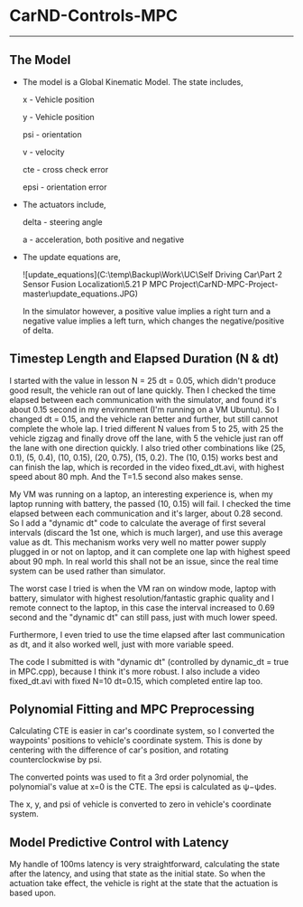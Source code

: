 # CarND-Controls-MPC
---

## The Model

* The model is a Global Kinematic Model. The state includes,

  x - Vehicle position 

  y - Vehicle position 

  psi - orientation

  v - velocity

  cte - cross check error

  epsi - orientation error

* The actuators include,

  delta - steering angle

  a - acceleration, both positive and negative

* The update equations are,

  ![update_equations](C:\temp\Backup\Work\UC\Self Driving Car\Part 2 Sensor Fusion Localization\5.21 P MPC Project\CarND-MPC-Project-master\update_equations.JPG)

  In the simulator however, a positive value implies a right turn and a negative value implies a left turn, which changes the negative/positive of delta.


## Timestep Length and Elapsed Duration (N & dt)

I started with the value in lesson N = 25 dt = 0.05, which didn't produce good result, the vehicle ran out of lane quickly.  Then I checked the time elapsed between each communication with the simulator, and found it's about 0.15 second in my environment (I'm running on a VM Ubuntu).  So I changed dt = 0.15, and the vehicle ran better and further, but still cannot complete the whole lap. I tried different N values from 5 to 25, with 25 the vehicle zigzag and finally drove off the lane, with 5 the vehicle just ran off the lane with one direction quickly. I also tried other combinations like (25, 0.1), (5, 0.4), (10, 0.15), (20, 0.75), (15, 0.2). The (10, 0.15) works best and can finish the lap, which is recorded in the video fixed_dt.avi, with highest speed about 80 mph. And the T=1.5 second also makes sense.

My VM was running on a laptop, an interesting experience is, when my laptop running with battery, the passed (10, 0.15) will fail. I checked the time elapsed between each communication and it's larger, about 0.28 second. So I add a "dynamic dt" code to calculate the average of first several intervals (discard the 1st one, which is much larger), and use this average value as dt. This mechanism works very well no matter power supply plugged in or not on laptop, and it can complete one lap with highest speed about 90 mph. In real world this shall not be an issue, since the real time system can be used rather than simulator.

The worst case I tried is when the VM ran on window mode, laptop with battery, simulator with highest resolution/fantastic graphic quality and I remote connect to the laptop, in this case the interval increased to 0.69 second and the "dynamic dt" can still pass, just with much lower speed.

Furthermore, I even tried to use the time elapsed after last communication as dt, and it also worked well, just with more variable speed.  

The code I submitted is with "dynamic dt" (controlled by dynamic_dt = true in MPC.cpp), because I think it's more robust. I also include a video fixed_dt.avi with fixed N=10 dt=0.15, which completed entire lap too.

## Polynomial Fitting and MPC Preprocessing

Calculating CTE is easier in car's coordinate system, so I converted the waypoints' positions to vehicle's coordinate system.  This is done by centering with the difference of car's position, and rotating counterclockwise by psi.  

The converted points was used to fit a 3rd order polynomial, the polynomial's value at x=0 is the CTE. The epsi is calculated as ψ−ψdes.

The x, y, and psi of vehicle is converted to zero in vehicle's coordinate system. 

## Model Predictive Control with Latency

My handle of 100ms latency is very straightforward, calculating the state after the latency, and using that state as the initial state. So when the actuation take effect, the vehicle is right at the state that the actuation   is based upon.


